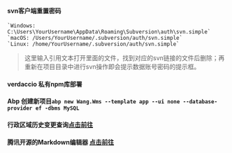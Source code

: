 #### svn客户端重置密码 
    `Windows: C:\Users\YourUsername\AppData\Roaming\Subversion\auth\svn.simple`
    `macOS: /Users/YourUsername/.subversion/auth/svn.simple`
    `Linux: /home/YourUsername/.subversion/auth/svn.simple`
> 这里输入引用文本打开里面的文件，找到对应的svn链接的文件后删除；再重新在项目目录中进行svn操作即会提示数据账号密码的提示框。

#### verdaccio 私有npm库部署

#### Abp 创建新项目`abp new Wang.Wms --template app --ui none --database-provider ef -dbms MySQL`

#### 行政区域历史变更查询[点击前往](https://www.tongchaba.com/areacode/search?kw=%E9%AB%98%E5%9C%BA%E9%95%87)

#### 腾讯开源的Markdown编辑器 [点击前往](https://github.com/Tencent/cherry-markdown)